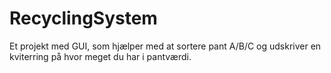 # RecyclingSystem

Et projekt med GUI, som hjælper med at sortere pant A/B/C og udskriver en kviterring på hvor meget du har i pantværdi.
